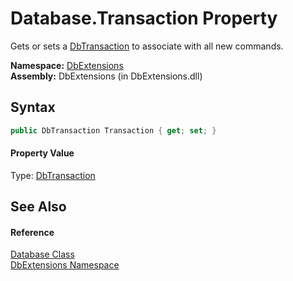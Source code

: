 Database.Transaction Property
=============================
Gets or sets a [DbTransaction][1] to associate with all new commands.

**Namespace:** [DbExtensions][2]  
**Assembly:** DbExtensions (in DbExtensions.dll)

Syntax
------

```csharp
public DbTransaction Transaction { get; set; }
```

#### Property Value
Type: [DbTransaction][1]

See Also
--------

#### Reference
[Database Class][3]  
[DbExtensions Namespace][2]  

[1]: http://msdn.microsoft.com/en-us/library/xtczstkw
[2]: ../README.md
[3]: README.md